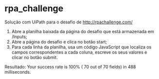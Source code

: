 # rpa_challenge
Solução com UiPath para o desafio de http://rpachallenge.com/

1. Abre a planilha baixada da página do desafio que está armazenada em /Inputs;
2. Abre a página do desafio e clica no botão start;
3. Para cada linha da planilha, usa um código JavaScript que localiza os campos correspondentes a cada coluna, escreve os seus valores e clicar no botão submit. 


Resultado: Your success rate is 100% ( 70 out of 70 fields) in 488 milliseconds.

